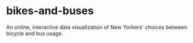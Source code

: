 # bikes-and-buses
An online, interactive data visualization of New Yorkers' choices between bicycle and bus usage.
